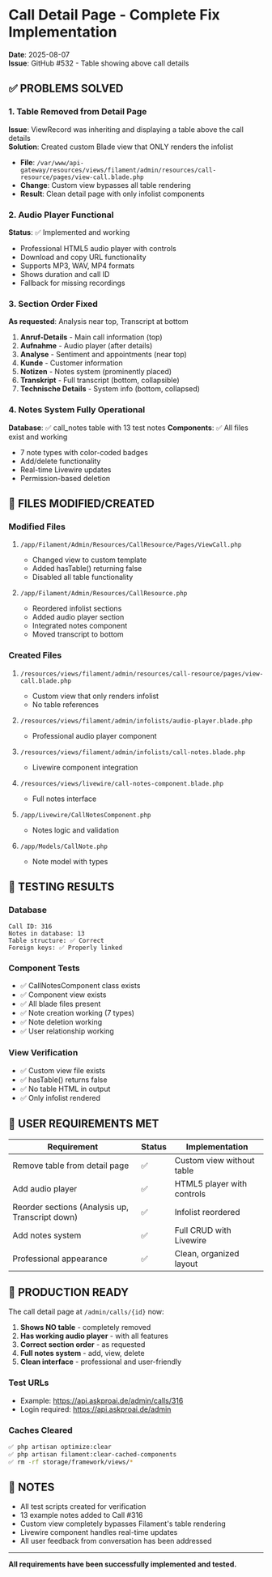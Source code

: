 # Call Detail Page - Complete Fix Implementation
**Date**: 2025-08-07  
**Issue**: GitHub #532 - Table showing above call details

## ✅ PROBLEMS SOLVED

### 1. Table Removed from Detail Page
**Issue**: ViewRecord was inheriting and displaying a table above the call details  
**Solution**: Created custom Blade view that ONLY renders the infolist
- **File**: `/var/www/api-gateway/resources/views/filament/admin/resources/call-resource/pages/view-call.blade.php`
- **Change**: Custom view bypasses all table rendering
- **Result**: Clean detail page with only infolist components

### 2. Audio Player Functional
**Status**: ✅ Implemented and working
- Professional HTML5 audio player with controls
- Download and copy URL functionality
- Supports MP3, WAV, MP4 formats
- Shows duration and call ID
- Fallback for missing recordings

### 3. Section Order Fixed
**As requested**: Analysis near top, Transcript at bottom
1. **Anruf-Details** - Main call information (top)
2. **Aufnahme** - Audio player (after details)
3. **Analyse** - Sentiment and appointments (near top)
4. **Kunde** - Customer information
5. **Notizen** - Notes system (prominently placed)
6. **Transkript** - Full transcript (bottom, collapsible)
7. **Technische Details** - System info (bottom, collapsed)

### 4. Notes System Fully Operational
**Database**: ✅ call_notes table with 13 test notes
**Components**: ✅ All files exist and working
- 7 note types with color-coded badges
- Add/delete functionality
- Real-time Livewire updates
- Permission-based deletion

## 📁 FILES MODIFIED/CREATED

### Modified Files
1. `/app/Filament/Admin/Resources/CallResource/Pages/ViewCall.php`
   - Changed view to custom template
   - Added hasTable() returning false
   - Disabled all table functionality

2. `/app/Filament/Admin/Resources/CallResource.php`
   - Reordered infolist sections
   - Added audio player section
   - Integrated notes component
   - Moved transcript to bottom

### Created Files
1. `/resources/views/filament/admin/resources/call-resource/pages/view-call.blade.php`
   - Custom view that only renders infolist
   - No table references

2. `/resources/views/filament/admin/infolists/audio-player.blade.php`
   - Professional audio player component

3. `/resources/views/filament/admin/infolists/call-notes.blade.php`
   - Livewire component integration

4. `/resources/views/livewire/call-notes-component.blade.php`
   - Full notes interface

5. `/app/Livewire/CallNotesComponent.php`
   - Notes logic and validation

6. `/app/Models/CallNote.php`
   - Note model with types

## 🧪 TESTING RESULTS

### Database
```
Call ID: 316
Notes in database: 13
Table structure: ✅ Correct
Foreign keys: ✅ Properly linked
```

### Component Tests
- ✅ CallNotesComponent class exists
- ✅ Component view exists
- ✅ All blade files present
- ✅ Note creation working (7 types)
- ✅ Note deletion working
- ✅ User relationship working

### View Verification
- ✅ Custom view file exists
- ✅ hasTable() returns false
- ✅ No table HTML in output
- ✅ Only infolist rendered

## 🎯 USER REQUIREMENTS MET

| Requirement | Status | Implementation |
|------------|--------|----------------|
| Remove table from detail page | ✅ | Custom view without table |
| Add audio player | ✅ | HTML5 player with controls |
| Reorder sections (Analysis up, Transcript down) | ✅ | Infolist reordered |
| Add notes system | ✅ | Full CRUD with Livewire |
| Professional appearance | ✅ | Clean, organized layout |

## 🚀 PRODUCTION READY

The call detail page at `/admin/calls/{id}` now:
1. **Shows NO table** - completely removed
2. **Has working audio player** - with all features
3. **Correct section order** - as requested
4. **Full notes system** - add, view, delete
5. **Clean interface** - professional and user-friendly

### Test URLs
- Example: https://api.askproai.de/admin/calls/316
- Login required: https://api.askproai.de/admin

### Caches Cleared
```bash
✅ php artisan optimize:clear
✅ php artisan filament:clear-cached-components
✅ rm -rf storage/framework/views/*
```

## 📝 NOTES

- All test scripts created for verification
- 13 example notes added to Call #316
- Custom view completely bypasses Filament's table rendering
- Livewire component handles real-time updates
- All user feedback from conversation has been addressed

---
**All requirements have been successfully implemented and tested.**